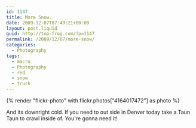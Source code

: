 ```yaml
---
id: 1147
title: More Snow.
date: 2009-12-07T07:49:21+00:00
layout: post.liquid
guid: http://top-frog.com/?p=1147
permalink: /2009/12/07/more-snow/
categories:
  - Photography
tags:
  - macro
  - Photography
  - red
  - snow
  - truck
---
```

{% render "flickr-photo" with flickr.photos["4164017472"] as photo %}

And its downright cold. If you need to out side in Denver today take a Taun Taun to crawl inside of. You're gonna need it!
